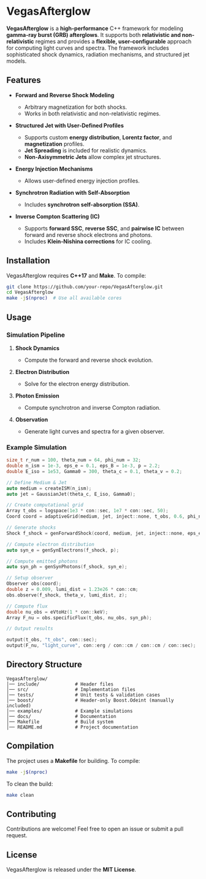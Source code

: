 # VegasAfterglow

**VegasAfterglow** is a **high-performance** C++ framework for modeling **gamma-ray burst (GRB) afterglows**. It supports both **relativistic and non-relativistic** regimes and provides a **flexible, user-configurable** approach for computing light curves and spectra. The framework includes sophisticated shock dynamics, radiation mechanisms, and structured jet models.

## Features

- **Forward and Reverse Shock Modeling**  
  - Arbitrary magnetization for both shocks.
  - Works in both relativistic and non-relativistic regimes.

- **Structured Jet with User-Defined Profiles**  
  - Supports custom **energy distribution**, **Lorentz factor**, and **magnetization** profiles.
  - **Jet Spreading** is included for realistic dynamics.
  - **Non-Axisymmetric Jets** allow complex jet structures.

- **Energy Injection Mechanisms**  
  - Allows user-defined energy injection profiles.

- **Synchrotron Radiation with Self-Absorption**  
  - Includes **synchrotron self-absorption (SSA)**.

- **Inverse Compton Scattering (IC)**  
  - Supports **forward SSC**, **reverse SSC**, and **pairwise IC** between forward and reverse shock electrons and photons.
  - Includes **Klein-Nishina corrections** for IC cooling.

## Installation

VegasAfterglow requires **C++17** and **Make**. To compile:

```sh
git clone https://github.com/your-repo/VegasAfterglow.git
cd VegasAfterglow
make -j$(nproc)  # Use all available cores
```

## Usage

### Simulation Pipeline

1. **Shock Dynamics**  
   - Compute the forward and reverse shock evolution.
   
2. **Electron Distribution**  
   - Solve for the electron energy distribution.

3. **Photon Emission**  
   - Compute synchrotron and inverse Compton radiation.

4. **Observation**  
   - Generate light curves and spectra for a given observer.

### Example Simulation

```cpp
size_t r_num = 100, theta_num = 64, phi_num = 32;
double n_ism = 1e-3, eps_e = 0.1, eps_B = 1e-3, p = 2.2;
double E_iso = 1e53, Gamma0 = 300, theta_c = 0.1, theta_v = 0.2;

// Define Medium & Jet
auto medium = createISM(n_ism);
auto jet = GaussianJet(theta_c, E_iso, Gamma0);

// Create computational grid
Array t_obs = logspace(1e3 * con::sec, 1e7 * con::sec, 50);
Coord coord = adaptiveGrid(medium, jet, inject::none, t_obs, 0.6, phi_num, theta_num, r_num);

// Generate shocks
Shock f_shock = genForwardShock(coord, medium, jet, inject::none, eps_e, eps_B);

// Compute electron distribution
auto syn_e = genSynElectrons(f_shock, p);

// Compute emitted photons
auto syn_ph = genSynPhotons(f_shock, syn_e);

// Setup observer
Observer obs(coord);
double z = 0.009, lumi_dist = 1.23e26 * con::cm;
obs.observe(f_shock, theta_v, lumi_dist, z);

// Compute flux
double nu_obs = eVtoHz(1 * con::keV);
Array F_nu = obs.specificFlux(t_obs, nu_obs, syn_ph);

// Output results

output(t_obs, "t_obs", con::sec);
output(F_nu, "light_curve", con::erg / con::cm / con::cm / con::sec);

```

## Directory Structure

```
VegasAfterglow/
│── include/             # Header files
│── src/                 # Implementation files
│── tests/               # Unit tests & validation cases
│── boost/               # Header-only Boost.Odeint (manually included)
│── examples/            # Example simulations
│── docs/                # Documentation
│── Makefile             # Build system
│── README.md            # Project documentation
```

## Compilation

The project uses a **Makefile** for building. To compile:

```sh
make -j$(nproc)
```

To clean the build:

```sh
make clean
```

## Contributing

Contributions are welcome! Feel free to open an issue or submit a pull request.

## License

VegasAfterglow is released under the **MIT License**.
